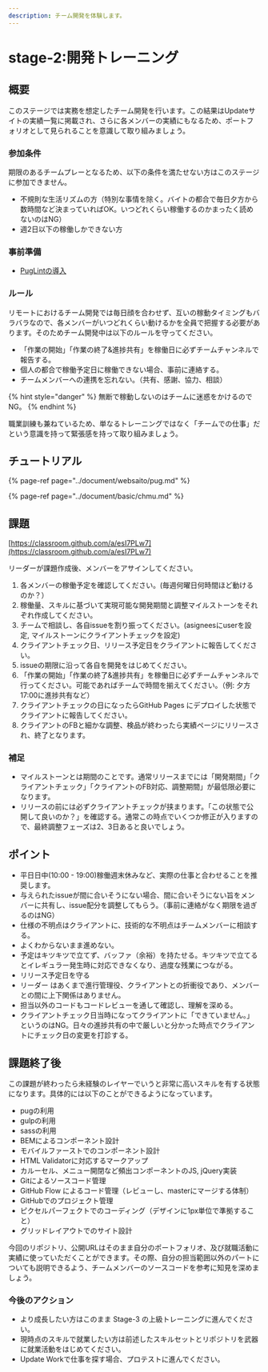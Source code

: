 ```yaml
---
description: チーム開発を体験します。
---
```


# stage-2:開発トレーニング

##  概要

このステージでは実務を想定したチーム開発を行います。この結果はUpdateサイトの実績一覧に掲載され、さらに各メンバーの実績にもなるため、ポートフォリオとして見られることを意識して取り組みましょう。

### 参加条件

期限のあるチームプレーとなるため、以下の条件を満たせない方はこのステージに参加できません。

* 不規則な生活リズムの方（特別な事情を除く。バイトの都合で毎日夕方から数時間など決まっていればOK。いつどれくらい稼働するのかまったく読めないのはNG）
* 週2日以下の稼働しかできない方

### 事前準備

* [PugLintの導入](https://docs.update.jp/document/websaito/pug#puglint)

### ルール

リモートにおけるチーム開発では毎日顔を合わせず、互いの稼動タイミングもバラバラなので、各メンバーがいつどれくらい動けるかを全員で把握する必要があります。そのためチーム開発中は以下のルールを守ってください。

* 「作業の開始」「作業の終了&進捗共有」を稼働日に必ずチームチャンネルで報告する。
* 個人の都合で稼働予定日に稼働できない場合、事前に連絡する。
* チームメンバーへの連携を忘れない。（共有、感謝、協力、相談）

{% hint style="danger" %}
無断で稼動しないのはチームに迷惑をかけるのでNG。
{% endhint %}

職業訓練も兼ねているため、単なるトレーニングではなく「チームでの仕事」だという意識を持って緊張感を持って取り組みましょう。

## チュートリアル

{% page-ref page="../document/websaito/pug.md" %}

{% page-ref page="../document/basic/chmu.md" %}

## 課題

[https://classroom.github.com/a/esI7PLw7](https://classroom.github.com/a/esI7PLw7)

リーダーが課題作成後、メンバーをアサインしてください。

1. 各メンバーの稼働予定を確認してください。\(毎週何曜日何時間ほど動けるのか？）
2. 稼働量、スキルに基づいて実現可能な開発期間と調整マイルストーンをそれぞれ作成してください。
3. チームで相談し、各自issueを割り振ってください。\(asigneesにuserを設定, マイルストーンにクライアントチェックを設定\)
4. クライアントチェック日、リリース予定日をクライアントに報告してください。
5. issueの期限に沿って各自を開発をはじめてください。
6. 「作業の開始」「作業の終了&進捗共有」を稼働日に必ずチームチャンネルで行ってください。可能であればチームで時間を揃えてください。（例: 夕方17:00に進捗共有など）
7. クライアントチェックの日になったらGitHub Pages にデプロイした状態でクライアントに報告してください。
8. クライアントのFBと細かな調整、検品が終わったら実績ページにリリースされ、終了となります。

### 補足

* マイルストーンとは期間のことです。通常リリースまでには「開発期間」「クライアントチェック」「クライアントのFB対応、調整期間」が最低限必要になります。
* リリースの前には必ずクライアントチェックが挟まります。「この状態で公開して良いのか？」を確認する。通常この時点でいくつか修正が入りますので、最終調整フェーズは2、3日あると良いでしょう。

## ポイント

* 平日日中\(10:00 - 19:00\)稼働週末休みなど、実際の仕事と合わせることを推奨します。
* 与えられたissueが間に合いそうにない場合、間に合いそうにない旨をメンバーに共有し、issue配分を調整してもらう。（事前に連絡がなく期限を過ぎるのはNG）
* 仕様の不明点はクライアントに、技術的な不明点はチームメンバーに相談する。
* よくわからないまま進めない。
* 予定はキツキツで立てず、バッファ（余裕）を持たせる。キツキツで立てるとイレギュラー発生時に対応できなくなり、過度な残業につながる。
* リリース予定日を守る
* リーダー はあくまで進行管理役、クライアントとの折衝役であり、メンバーとの間に上下関係はありません。
* 担当以外のコードもコードレビューを通して確認し、理解を深める。
* クライアントチェック日当時になってクライアントに「できていません。」というのはNG。日々の進捗共有の中で厳しいと分かった時点でクライアントにチェック日の変更を打診する。

## 課題終了後

この課題が終わったら未経験のレイヤーでいうと非常に高いスキルを有する状態になります。具体的には以下のことができるようになっています。

* pugの利用
* gulpの利用
* sassの利用
* BEMによるコンポーネント設計
* モバイルファーストでのコンポーネント設計
* HTML Validatorに対応するマークアップ
* カルーセル、メニュー開閉など頻出コンポーネントのJS, jQuery実装
* Gitによるソースコード管理
* GitHub Flow によるコード管理（レビューし、masterにマージする体制）
* GitHubでのプロジェクト管理
* ピクセルパーフェクトでのコーディング（デザインに1px単位で準拠すること）
* グリッドレイアウトでのサイト設計

今回のリポジトリ、公開URLはそのまま自分のポートフォリオ、及び就職活動に実績に使っていただくことができます。その際、自分の担当範囲以外のパートについても説明できるよう、チームメンバーのソースコードを参考に知見を深めましょう。

### 今後のアクション

* より成長したい方はこのまま Stage-3 の上級トレーニングに進んでください。
* 現時点のスキルで就業したい方は前述したスキルセットとリポジトリを武器に就業活動をはじめてください。
* Update Workで仕事を探す場合、プロテストに進んでください。



